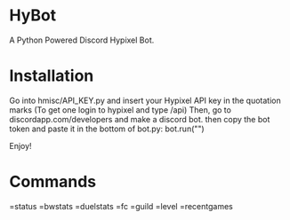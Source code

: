 # HyBot
A Python Powered Discord Hypixel Bot.
# Installation
Go into hmisc/API_KEY.py and insert your Hypixel API key in the quotation marks (To get one login to hypixel and type /api)
Then, go to discordapp.com/developers and make a discord bot. then copy the bot token and paste it in the bottom of bot.py: bot.run("")

Enjoy!

# Commands
=status
=bwstats
=duelstats
=fc
=guild
=level
=recentgames
